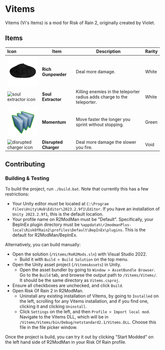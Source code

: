 # Vitems

Vitems (Vi's Items) is a mod for Risk of Rain 2, originally created by Violet.

## Items

| Icon                                                                                      | Item                        | Description                                                             | Rarity |
|:------------------------------------------------------------------------------------------|-----------------------------|-------------------------------------------------------------------------|--------|
| ![rich gunpowder icon](/VitemsAssets/Assets/Textures/Icons/Item/rich_gunpowder.png)       | **Rich Gunpowder**          | Deal more damage.                                                       | White  |
| ![soul extractor icon](/VitemsAssets/Assets/Textures/Icons/Item/soul_extractor.png)       | **Soul Extractor**          | Killing enemies in the teleporter radius adds charge to the teleporter. | White  |
| ![momentum icon](/VitemsAssets/Assets/Textures/Icons/Item/momentum.png)                   | **Momentum**                | Move faster the longer you sprint without stopping.                     | Green  |
| ![disrupted charger icon](/VitemsAssets/Assets/Textures/Icons/Item/disrupted_charger.png) | **Disrupted Charger**       | Deal more damage the slower you fire.                                   | Void   |

## Contributing

### Building & Testing

To build the project, run `./build.bat`. Note that currently this has a few restrictions:

- Your Unity editor *must* be located at `C:\Program Files\Unity\Hub\Editor\2023.2.9f1\Editor`. If you have an installation of `Unity 2023.2.9f1`, this is the default location.
- Your profile name on R2ModMan must be "Default". Specifically, your BepInEx plugin directory must be `%appdata%\r2modmanPlus-local\RiskOfRain2\profiles\Default\BepInEx\plugins`. This is the default for R2ModMan/BepInEx.

Alternatively, you can build manually:

- Open the solution (`/Vitems/RoR2Mods.sln`) with Visual Studio 2022. 
	- Build it with `Build > Build Solution` on the top menu.
- Open the Unity asset project (`/VitemsAssets`) in Unity. 
	- Open the asset bundler by going to `Window > AssetBundle Browser`. Go to the `Build` tab, and browse the output path to `/Vitems/Vitems/`. It should be the same directory as `Vitems.csproj`.
- Ensure all checkboxes are unchecked, and click `Build`.
- Open Risk Of Rain 2 in R2ModMan.
	- Uninstall any existing installation of Vitems, by going to `Installed` on the left, scrolling for any Vitems installation, and if you find one, clicking it and clicking `Uninstall`.
	- Click `Settings` on the left, and then `Profile > Import local mod`. Navigate to the Vitems DLL, which will be in `/Vitems/Vitems/bin/Debug/netstandard2.1/Vitems.DLL`. Choose this file in the file picker window.

Once the project is build, you can try it out by clicking "Start Modded" on the left hand side of R2ModMan in your Risk Of Rain profile.